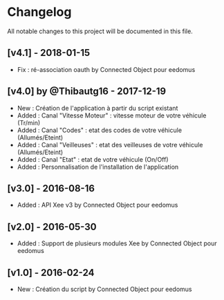 # Changelog
All notable changes to this project will be documented in this file.

## [v4.1] - 2018-01-15
- Fix : ré-association oauth by Connected Object pour eedomus

## [v4.0] by @Thibautg16 - 2017-12-19 
- New : Création de l'application à partir du script existant
- Added : Canal "Vitesse Moteur" : vitesse moteur de votre véhicule (Tr/min)
- Added : Canal "Codes" : etat des codes de votre véhicule (Allumés/Eteint)
- Added : Canal "Veilleuses" : etat des veilleuses de votre véhicule (Allumés/Eteint)
- Added : Canal "Etat" : etat de votre véhicule (On/Off)
- Added : Personnalisation de l'installation de l'application

## [v3.0] - 2016-08-16
- Added : API Xee v3 by Connected Object pour eedomus

## [v2.0] - 2016-05-30
- Added : Support de plusieurs modules Xee by Connected Object pour eedomus

## [v1.0] - 2016-02-24
- New : Création du script by Connected Object pour eedomus